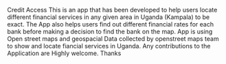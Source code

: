 Credit Access
This is an app that has been developed to help users locate different financial services in any given area in Uganda 
(Kampala) to be exact.
The App also helps users find out different financial rates for each bank before making a decision to find the bank on the map.
App is using Open street maps and geospacial Data collected by openstreet maps team to show and locate fiancial services in Uganda.
Any contributions to the Application are Highly welcome.
Thanks
